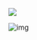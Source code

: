<a href="https://resmim.net/preview/3ACWlO.jpg"><img src="https://resmim.net/f/3ACWlO.jpg"></a>

![img](https://resmim.net/f/3ACWlO.jpg)
